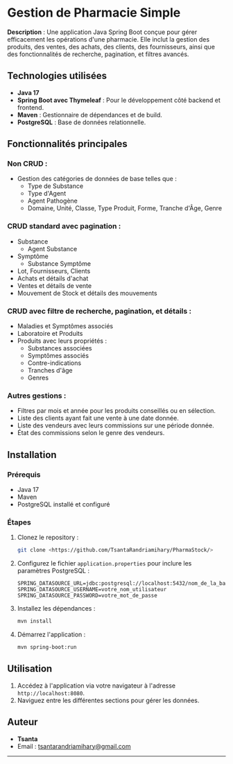 # Gestion de Pharmacie Simple

**Description** : Une application Java Spring Boot conçue pour gérer efficacement les opérations d'une pharmacie. Elle inclut la gestion des produits, des ventes, des achats, des clients, des fournisseurs, ainsi que des fonctionnalités de recherche, pagination, et filtres avancés.

## Technologies utilisées
- **Java 17**
- **Spring Boot avec Thymeleaf** : Pour le développement côté backend et frontend.
- **Maven** : Gestionnaire de dépendances et de build.
- **PostgreSQL** : Base de données relationnelle.

## Fonctionnalités principales

### Non CRUD :
- Gestion des catégories de données de base telles que :
  - Type de Substance
  - Type d'Agent
  - Agent Pathogène
  - Domaine, Unité, Classe, Type Produit, Forme, Tranche d'Âge, Genre

### CRUD standard avec pagination :
- Substance
  - Agent Substance
- Symptôme
  - Substance Symptôme
- Lot, Fournisseurs, Clients
- Achats et détails d'achat
- Ventes et détails de vente
- Mouvement de Stock et détails des mouvements

### CRUD avec filtre de recherche, pagination, et détails :
- Maladies et Symptômes associés
- Laboratoire et Produits
- Produits avec leurs propriétés :
  - Substances associées
  - Symptômes associés
  - Contre-indications
  - Tranches d'âge
  - Genres

### Autres gestions :
- Filtres par mois et année pour les produits conseillés ou en sélection.
- Liste des clients ayant fait une vente à une date donnée.
- Liste des vendeurs avec leurs commissions sur une période donnée.
- État des commissions selon le genre des vendeurs.

## Installation

### Prérequis
- Java 17
- Maven
- PostgreSQL installé et configuré

### Étapes
1. Clonez le repository :
   ```bash
   git clone <https://github.com/TsantaRandriamihary/PharmaStock/>
   ```
2. Configurez le fichier `application.properties` pour inclure les paramètres PostgreSQL :
   ```env
   SPRING_DATASOURCE_URL=jdbc:postgresql://localhost:5432/nom_de_la_base
   SPRING_DATASOURCE_USERNAME=votre_nom_utilisateur
   SPRING_DATASOURCE_PASSWORD=votre_mot_de_passe
   ```
3. Installez les dépendances :
   ```bash
   mvn install
   ```
4. Démarrez l'application :
   ```bash
   mvn spring-boot:run
   ```

## Utilisation
1. Accédez à l'application via votre navigateur à l'adresse `http://localhost:8080`.
2. Naviguez entre les différentes sections pour gérer les données.

## Auteur
- **Tsanta**
- Email : tsantarandriamihary@gmail.com

---

 
